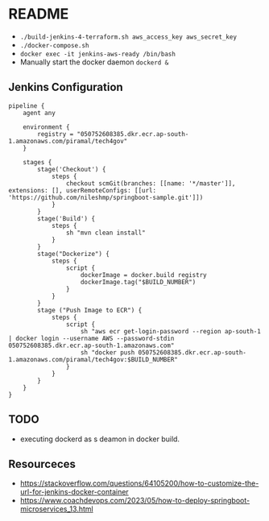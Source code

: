 # README
- `./build-jenkins-4-terraform.sh aws_access_key aws_secret_key`
- `./docker-compose.sh`
- `docker exec -it jenkins-aws-ready /bin/bash`
- Manually start the docker daemon `dockerd &`

## Jenkins Configuration
    pipeline {
        agent any
        
        environment {
            registry = "050752608385.dkr.ecr.ap-south-1.amazonaws.com/piramal/tech4gov"    
        }
        
        stages {
            stage('Checkout') {
                steps {
                    checkout scmGit(branches: [[name: '*/master']], extensions: [], userRemoteConfigs: [[url: 'https://github.com/nileshmp/springboot-sample.git']])
                }
            }
            stage('Build') {
                steps {
                    sh "mvn clean install"
                }
            }
            stage("Dockerize") {
                steps {
                    script {
                        dockerImage = docker.build registry
                        dockerImage.tag("$BUILD_NUMBER")
                    }
                }
            }
            stage ("Push Image to ECR") {
                steps {
                    script {
                        sh "aws ecr get-login-password --region ap-south-1 | docker login --username AWS --password-stdin 050752608385.dkr.ecr.ap-south-1.amazonaws.com"
                        sh "docker push 050752608385.dkr.ecr.ap-south-1.amazonaws.com/piramal/tech4gov:$BUILD_NUMBER"
                    }
                }
            }
        }
    }
        
## TODO
- executing dockerd as s deamon in docker build.

## Resourceces
- https://stackoverflow.com/questions/64105200/how-to-customize-the-url-for-jenkins-docker-container
- https://www.coachdevops.com/2023/05/how-to-deploy-springboot-microservices_13.html